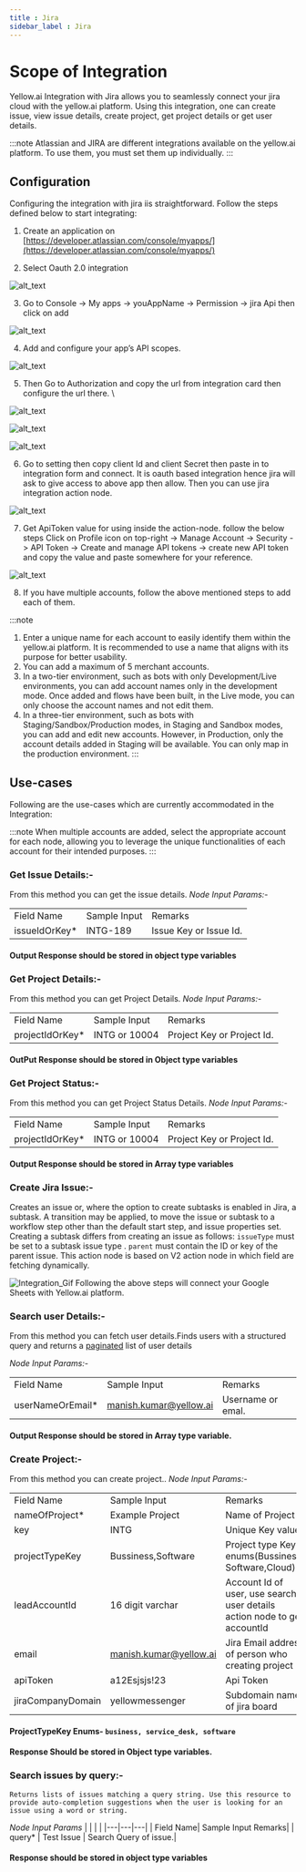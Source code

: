 ```yaml
---
title : Jira
sidebar_label : Jira
---
```


# Scope of Integration
Yellow.ai Integration with Jira allows you to seamlessly connect your jira cloud with the yellow.ai platform. Using this integration, one can create issue, view issue details, create project, get project details or get user details.

:::note
Atlassian and JIRA are different integrations available on the yellow.ai platform. To use them, you must set them up individually.
:::

## Configuration

Configuring the integration with jira iis straightforward. Follow the steps defined below to start integrating:

1. Create an application on [https://developer.atlassian.com/console/myapps/](https://developer.atlassian.com/console/myapps/)

2. Select Oauth 2.0 integration 

![alt_text](https://cdn.yellowmessenger.com/TGZ0kqG4h79e1658993552653.png "image_tooltip")

3. Go to Console -> My apps -> youAppName -> Permission -> jira Api  then click on add  

![alt_text](https://cdn.yellowmessenger.com/7iSCsKEKczOD1658993957398.png "image_tooltip")

4. Add and configure your app’s API scopes.



![alt_text](https://cdn.yellowmessenger.com/7iSCsKEKczOD1658993957398.png "image_tooltip")

5. Then Go to Authorization and copy the url from integration card then configure the url there. \

![alt_text](https://cdn.yellowmessenger.com/7CvlfU4omlpP1658994104038.png "image_tooltip")


![alt_text](https://cdn.yellowmessenger.com/rt9Dk704U1r31658994142607.png "image_tooltip")

![alt_text](https://cdn.yellowmessenger.com/mSWay36LfoOU1658994204859.png "image_tooltip")

6. Go to setting then copy client Id and client Secret then paste in to integration form and connect. It is oauth based integration hence jira will ask to give access to above app then allow. Then you can use jira integration action node.


![alt_text](https://i.imgur.com/i1qvc3e.png "image_tooltip")

7. Get ApiToken value for using inside the action-node. follow the below steps
   Click on Profile icon on top-right -> Manage Account -> Security -> API Token -> Create and manage API tokens -> create new API token and copy the value and paste somewhere for your reference. 

![alt_text](https://cdn.yellowmessenger.com/egTVdRkrWqwu1659068555096.png "image_tooltip")

8. If you have multiple accounts, follow the above mentioned steps to add each of them.

:::note
1. Enter a unique name for each account to easily identify them within the yellow.ai platform. It is recommended to use a name that aligns with its purpose for better usability. 
2. You can add a maximum of 5 merchant accounts.
3. In a two-tier environment, such as bots with only Development/Live environments, you can add account names only in the development mode. Once added and flows have been built, in the Live mode, you can only choose the account names and not edit them.
4. In a three-tier environment, such as bots with Staging/Sandbox/Production modes, in Staging and Sandbox modes, you can add and edit new accounts. However, in Production, only the account details added in Staging will be available. You can only map in the production environment.
:::

## Use-cases 
Following are the use-cases which are currently accommodated in the Integration:

:::note
When multiple accounts are added, select the appropriate account for each node, allowing you to leverage the unique functionalities of each account for their intended purposes.
:::


### Get Issue Details:-  
  From this method you can get the issue details. 
 _Node Input Params:-_                        

|  |  |  |
|---|---|---|
| Field Name | Sample Input | Remarks|
| issueIdOrKey* | INTG-189 | Issue Key or Issue Id.|

#### Output Response should be stored in object type variables 


### Get Project Details:-
 From this method you can get Project Details.
 _Node Input Params:-_

|  |  |  |
|---|---|---|
| Field Name| Sample Input| Remarks|
| projectIdOrKey* | INTG or 10004 | Project Key or Project Id.|

  #### OutPut Response should be stored in Object  type variables

### Get Project Status:-
   From this method you can get Project Status Details.
  _Node Input Params:-_ 

 |  |  |  |
|---|---|---|
| Field Name| Sample Input| Remarks|
| projectIdOrKey* | INTG or 10004 | Project Key or Project Id.|

  #### Output Response should be stored in Array type variables



### Create Jira Issue:- 
Creates an issue or, where the option to create subtasks is enabled in Jira, a subtask. A transition may be applied, to move the issue or subtask to a workflow step other than the default start step, and issue properties set.
    Creating a subtask differs from creating an issue as follows:
    `issueType` must be set to a subtask issue type .
    `parent` must contain the ID or key of the parent issue.
    This action node is based on V2 action node in which field are fetching dynamically.
   
  ![Integration_Gif](https://cdn.yellowmessenger.com/E65lUhBYmzg41659070058326.gif)
  Following the above steps will connect your Google Sheets with Yellow.ai platform.

### Search user Details:-
  From this method you can fetch user details.Finds users with a structured query and returns a [paginated](https://developer.atlassian.com/cloud/jira/platform/rest/v3/intro/#pagination) list of user details

_Node Input Params:-_

|  |  |  |
|---|---|---|
| Field Name| Sample Input| Remarks|
| userNameOrEmail*| manish.kumar@yellow.ai| Username or emal.|

#### Output Response should be stored in Array type variable.

### Create Project:- 
   From this method you can create project..
  _Node Input Params:-_ 

|  |  |  |
|---|---|---|
| Field Name | Sample Input | Remarks |
| nameOfProject* | Example Project | Name of Project |
| key| INTG| Unique Key value |
| projectTypeKey| Bussiness,Software | Project type Key enums(Bussiness, Software,Cloud)|
| leadAccountId| 16 digit varchar | Account Id of user, use search user details action node to get accountId|
| email | manish.kumar@yellow.ai | Jira Email address of person who creating project|
| apiToken| a12Esjsjs!23| Api Token|
| jiraCompanyDomain| yellowmessenger| Subdomain name of jira board|

 #### ProjectTypeKey Enums- `business, service_desk, software`
 #### Response Should be stored in Object type variables.



### Search issues by query:- 
    Returns lists of issues matching a query string. Use this resource to provide auto-completion suggestions when the user is looking for an issue using a word or string.

_Node Input Params_
|  |  |  |
|---|---|---|
| Field Name| Sample Input Remarks|
| query* | Test Issue | Search Query of issue.|

 #### Response should be stored in object type variables


